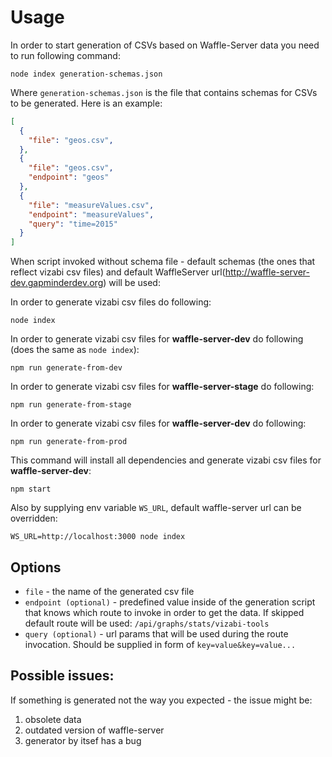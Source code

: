 # Usage

In order to start generation of CSVs based on Waffle-Server data you need to run following command:

`node index generation-schemas.json`

Where `generation-schemas.json` is the file that contains schemas for CSVs to be generated. Here is an example:
 ```json
 [
   {
     "file": "geos.csv",
   },
   {
     "file": "geos.csv",
     "endpoint": "geos"
   },
   {
     "file": "measureValues.csv",
     "endpoint": "measureValues",
     "query": "time=2015"
   }
 ]
 ```
 When script invoked without schema file - default schemas (the ones that reflect vizabi csv files) and default WaffleServer url(http://waffle-server-dev.gapminderdev.org) will be used:

 In order to generate vizabi csv files do following:
 ```
 node index
 ```

 In order to generate vizabi csv files for **waffle-server-dev** do following (does the same as `node index`):
 ```
 npm run generate-from-dev
 ```

 In order to generate vizabi csv files for **waffle-server-stage** do following:
 ```
 npm run generate-from-stage
 ```

 In order to generate vizabi csv files for **waffle-server-dev** do following:
 ```
 npm run generate-from-prod
 ```

 This command will install all dependencies and generate vizabi csv files for **waffle-server-dev**:
 ```
 npm start
 ```

 Also by supplying env variable `WS_URL`, default waffle-server url can be overridden:
 ```
 WS_URL=http://localhost:3000 node index
 ```

  ## Options
 - `file` - the name of the generated csv file
 - `endpoint (optional)` - predefined value inside of the generation script that knows which route to invoke in order to get the data. If skipped default route will be used: `/api/graphs/stats/vizabi-tools`
 - `query (optional)` - url params that will be used during the route invocation. Should be supplied in form of `key=value&key=value...`

 ## Possible issues:
 If something is generated not the way you expected - the issue might be:
   1. obsolete data
   2. outdated version of waffle-server
   3. generator by itsef has a bug